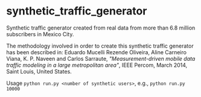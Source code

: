 # synthetic_traffic_generator
Synthetic traffic generator created from real data from more than 6.8 million subscribers in Mexico City.

The methodology involved in order to create this synthetic traffic generator has been described in: Eduardo Mucelli Rezende Oliveira, Aline Carneiro Viana, K. P. Naveen and Carlos Sarraute, *"Measurement-driven mobile data traffic modeling in a large metropolitan area"*, IEEE Percom, March 2014, Saint Louis, United States. 

Usage `python run.py <number of synthetic users>`, e.g., `python run.py 10000`
